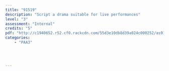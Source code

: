 ```yaml
---
title: "91519"
description: "Script a drama suitable for live performances"
level: "3"
assessment: "Internal"
credits: "5"
pdf: "http://c1940652.r52.cf0.rackcdn.com/55d3e10db8d39a024c000252/as91519.pdf"
categories:
    - "PAA3"
    
    
    
    
---
```

